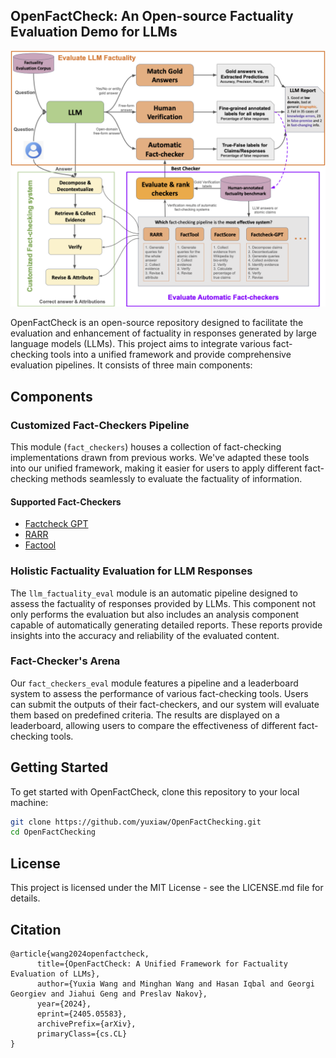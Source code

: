## OpenFactCheck: An Open-source Factuality Evaluation Demo for LLMs

<p align="center"> 
<img src="figs/project_overview.png"/>
 </p>



OpenFactCheck is an open-source repository designed to facilitate the evaluation and enhancement of factuality in responses generated by large language models (LLMs). This project aims to integrate various fact-checking tools into a unified framework and provide comprehensive evaluation pipelines. It consists of three main components:

## Components

### Customized Fact-Checkers Pipeline

This module (`fact_checkers`) houses a collection of fact-checking implementations drawn from previous works. We've adapted these tools into our unified framework, making it easier for users to apply different fact-checking methods seamlessly to evaluate the factuality of information.

#### Supported Fact-Checkers
- [Factcheck GPT](https://arxiv.org/abs/2311.09000)
- [RARR](https://arxiv.org/abs/2210.08726)
- [Factool](https://arxiv.org/abs/2307.13528)

### Holistic Factuality Evaluation for LLM Responses

The `llm_factuality_eval` module is an automatic pipeline designed to assess the factuality of responses provided by LLMs. This component not only performs the evaluation but also includes an analysis component capable of automatically generating detailed reports. These reports provide insights into the accuracy and reliability of the evaluated content.

### Fact-Checker's Arena

Our `fact_checkers_eval` module features a pipeline and a leaderboard system to assess the performance of various fact-checking tools. Users can submit the outputs of their fact-checkers, and our system will evaluate them based on predefined criteria. The results are displayed on a leaderboard, allowing users to compare the effectiveness of different fact-checking tools.

## Getting Started

To get started with OpenFactCheck, clone this repository to your local machine:

```bash
git clone https://github.com/yuxiaw/OpenFactChecking.git
cd OpenFactChecking
```






## License
This project is licensed under the MIT License - see the LICENSE.md file for details.

## Citation
```
@article{wang2024openfactcheck,
      title={OpenFactCheck: A Unified Framework for Factuality Evaluation of LLMs}, 
      author={Yuxia Wang and Minghan Wang and Hasan Iqbal and Georgi Georgiev and Jiahui Geng and Preslav Nakov},
      year={2024},
      eprint={2405.05583},
      archivePrefix={arXiv},
      primaryClass={cs.CL}
}
```